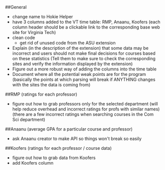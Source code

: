 ##General
- change name to Hokie Helper
- have 3 columns added to the VT time table: RMP, Anaanu, Koofers
    (each column header should be a clickable link to the corresponding base web site for Virginia Tech)
- clean code
    - get rid of unused code from the ASU extension
- Explain (in the description of the extension) that some data may be incorrect and users should not make final decisions for courses based on these statistics
    (Tell them to make sure to check the corresponding sites and verify the information displayed by the extension)
- Figure out a more robust way of adding the columns into the time table
- Document where all the potential weak points are for the program (basically the points at which parsing will break if ANYTHING changes with the sites the data is coming from)


##RMP (ratings for each professor)
- figure out how to grab professors only for the selected department (will help reduce overhead and incorrect ratings for profs with similar names)
    (there are a few incorrect ratings when searching courses in the Com Sci department)


##Anaanu (average GPA for a particular course and professor)
- ask Anaanu creator to make API so things won't break so easily


##Koofers (ratings for each professor / course data)
- figure out how to grab data from Koofers
- add Koofers column
